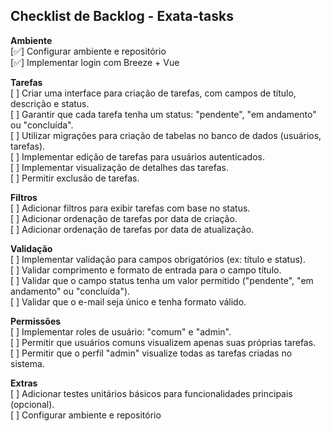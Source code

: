 ## Checklist de Backlog - Exata-tasks

**Ambiente**</br>
[✅] Configurar ambiente e repositório </br>
[✅] Implementar login com Breeze + Vue </br>

**Tarefas**</br>
[ ] Criar uma interface para criação de tarefas, com campos de título, descrição e status.</br>
[ ] Garantir que cada tarefa tenha um status: "pendente", "em andamento" ou "concluída".</br>
[ ] Utilizar migrações para criação de tabelas no banco de dados (usuários, tarefas).</br>
[ ] Implementar edição de tarefas para usuários autenticados.</br>
[ ] Implementar visualização de detalhes das tarefas.</br>
[ ] Permitir exclusão de tarefas.</br>

**Filtros**</br>
[ ] Adicionar filtros para exibir tarefas com base no status.</br>
[ ] Adicionar ordenação de tarefas por data de criação.</br>
[ ] Adicionar ordenação de tarefas por data de atualização.</br>

**Validação**</br>
[ ] Implementar validação para campos obrigatórios (ex: título e status).</br>
[ ] Validar comprimento e formato de entrada para o campo título.</br>
[ ] Validar que o campo status tenha um valor permitido ("pendente", "em andamento" ou "concluída").</br>
[ ] Validar que o e-mail seja único e tenha formato válido.</br>

**Permissões**</br>
[ ] Implementar roles de usuário: "comum" e "admin".</br>
[ ] Permitir que usuários comuns visualizem apenas suas próprias tarefas.</br>
[ ] Permitir que o perfil "admin" visualize todas as tarefas criadas no sistema.</br>

**Extras**</br>
[ ] Adicionar testes unitários básicos para funcionalidades principais (opcional).</br>
[ ] Configurar ambiente e repositório </br>
